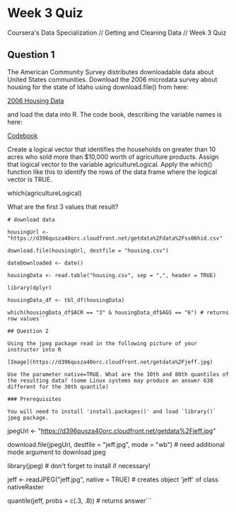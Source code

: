 # Week 3 Quiz

Coursera's Data Specialization // Getting and Cleaning Data // Week 3 Quiz

## Question 1

The American Community Survey distributes downloadable data about United States communities. 
Download the 2006 microdata survey about housing for the state of Idaho using download.file() from here:

[2006 Housing Data](https://d396qusza40orc.cloudfront.net/getdata%2Fdata%2Fss06hid.csv)

and load the data into R. The code book, describing the variable names is here:

[Codebook](https://d396qusza40orc.cloudfront.net/getdata%2Fdata%2FPUMSDataDict06.pdf)

Create a logical vector that identifies the households on greater than 10 acres who sold 
more than $10,000 worth of agriculture products. Assign that logical vector to the variable agricultureLogical. 
Apply the which() function like this to identify the rows of the data frame where the logical vector is TRUE.

which(agricultureLogical)

What are the first 3 values that result?

```
# download data

housingUrl <- "https://d396qusza40orc.cloudfront.net/getdata%2Fdata%2Fss06hid.csv"

download.file(housingUrl, destfile = "housing.csv")

dateDownloaded <- date()

housingData <- read.table("housing.csv", sep = ",", header = TRUE)

library(dplyr)

housingData_df <- tbl_df(housingData)

which(housingData_df$ACR == "3" & housingData_df$AGS == "6") # returns row values```

## Question 2

Using the jpeg package read in the following picture of your instructor into R

[Image](https://d396qusza40orc.cloudfront.net/getdata%2Fjeff.jpg)

Use the parameter native=TRUE. What are the 30th and 80th quantiles of the resulting data? (some Linux systems may produce an answer 638 different for the 30th quantile)

### Prerequisites

You will need to install 'install.packages()' and load `library()` jpeg package.

```
jpegUrl <- "https://d396qusza40orc.cloudfront.net/getdata%2Fjeff.jpg"

download.file(jpegUrl, destfile = "jeff.jpg", mode = "wb") # need additional mode argument to download jpeg

library(jpeg) # don't forget to install if necessary!

jeff <- readJPEG("jeff.jpg", native = TRUE) # creates object 'jeff' of class nativeRaster

quantile(jeff, probs = c(.3, .8)) # returns answer```


